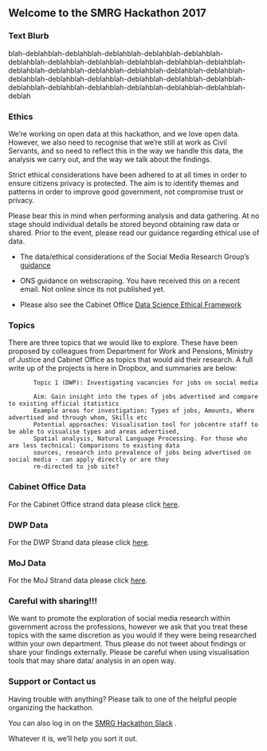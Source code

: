 ## Welcome to the SMRG Hackathon 2017 






### Text Blurb



blah-deblahblah-deblahblah-deblahblah-deblahblah-deblahblah-deblahblah-deblahblah-deblahblah-deblahblah-deblahblah-deblahblah-deblahblah-deblahblah-deblahblah-deblahblah-deblahblah-deblahblah-deblahblah-deblahblah-deblahblah-deblahblah-deblahblah-deblahblah-deblahblah-deblahblah-deblahblah-deblahblah-deblahblah-deblahblah-deblah




### Ethics




We’re working on open data at this hackathon, and we love open data. However, we also need to recognise that we’re still at work as Civil Servants, and so need to reflect this in the way we handle this data, the analysis we carry out, and the way we talk about the findings. 

Strict ethical considerations have been adhered to at all times in order to ensure citizens privacy is protected. The aim is to identify themes and patterns in order to improve good government, not compromise trust or privacy. 

Please bear this in mind when performing analysis and data gathering. At no stage should individual details be stored beyond obtaining raw data or shared. Prior to the event, please read our guidance regarding ethical use of data. 

- The data/ethical considerations of the Social Media Research Group’s [guidance](https://www.dropbox.com/s/qohe9y6z7wlwh5e/GSR_Social_Media_Research_Guidance_-_Using_social_media_for_social_research.pdf?dl=0) 

- ONS guidance on webscraping.  You have received this on a recent email. Not online since its not published yet.

- Please also see the Cabinet Office [Data Science Ethical Framework](https://data.blog.gov.uk/wp-content/uploads/sites/164/2015/12/Data-science-ethics-short-for-blog-1.pdf)



### Topics

There are three topics that we would like to explore. These have been proposed by colleagues from Department for Work and Pensions, Ministry of Justice and Cabinet Office as topics that would aid their research. A full write up of the projects is here in Dropbox, and summaries are below:


           Topic 1 (DWP): Investigating vacancies for jobs on social media
           
           Aim: Gain insight into the types of jobs advertised and compare to existing official statistics
           Example areas for investigation: Types of jobs, Amounts, Where advertised and through whom, Skills etc
           Potential approaches: Visualisation tool for jobcentre staff to be able to visualise types and areas advertised,
           Spatial analysis, Natural Language Processing. For those who are less technical: Comparisons to existing data
           sources, research into prevalence of jobs being advertised on social media - can apply directly or are they 
           re-directed to job site?




### Cabinet Office Data


For the Cabinet Office strand data please click [here](https://www.dropbox.com/sh/01rzzniq3ocedq5/AADscQEQqDwe2ZKKVhJGgX_Na?dl=0).


### DWP Data


For the DWP Strand data please click [here](https://www.dropbox.com/sh/98ahbix8b71qexf/AACCQICIYyNmgVbTRTfbWPDLa?dl=0).


### MoJ Data


For the MoJ Strand data please click [here](https://www.dropbox.com/sh/vq0tyhkb3qsp1mt/AACxMyOgm6v8JS0tDpoUmlYKa?dl=0).


### Careful with sharing!!!

We want to promote the exploration of social media research within government across the professions, however we ask that you treat these topics with the same discretion as you would if they were being researched within your own department. Thus please do not tweet about findings or share your findings externally. Please be careful when using visualisation tools that may share data/ analysis in an open way.



### Support or Contact us
Having trouble with anything? Please talk to one of the helpful people organizing the hackathon.

You can also log in on the [SMRG Hackathon Slack](https://gsrhackathon.slack.com) .    

Whatever it is, we’ll help you sort it out.
